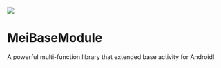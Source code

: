 [![](https://jitpack.io/v/HpWens/MeiBaseModule.svg)](https://jitpack.io/#HpWens/MeiBaseModule)

# MeiBaseModule
A powerful multi-function library that extended base activity for Android!
